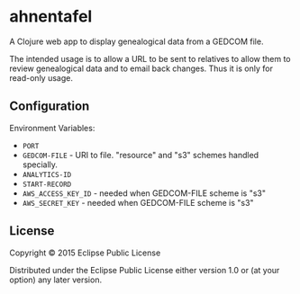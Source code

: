 # ahnentafel

A Clojure web app to display genealogical data from a GEDCOM file.

The intended usage is to allow a URL to be sent to relatives to allow
them to review genealogical data and to email back changes. Thus it is
only for read-only usage.

## Configuration

Environment Variables:

* `PORT`
* `GEDCOM-FILE` - URI to file. "resource" and "s3" schemes handled specially.
* `ANALYTICS-ID`
* `START-RECORD`
* `AWS_ACCESS_KEY_ID` - needed when GEDCOM-FILE scheme is "s3"
* `AWS_SECRET_KEY` - needed when GEDCOM-FILE scheme is "s3"

## License

Copyright © 2015 Eclipse Public License

Distributed under the Eclipse Public License either version 1.0 or (at
your option) any later version.
